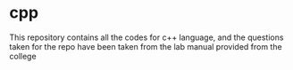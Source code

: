 # cpp
This repository contains all the codes for c++ language, and the questions taken for the repo have been taken from the lab manual provided from the college
